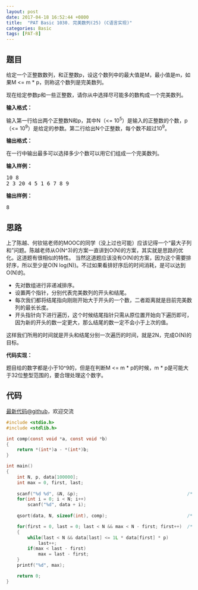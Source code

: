 ```yaml
---
layout: post
date: 2017-04-18 16:52:44 +0800
title:  "PAT Basic 1030. 完美数列(25) (C语言实现)"
categories: Basic
tags: [PAT-B]
---
```


## 题目

<div id="problemContent">
<p>
给定一个正整数数列，和正整数p，设这个数列中的最大值是M，最小值是m，如果M &lt;= m * p，则称这个数列是完美数列。
</p>
<p>现在给定参数p和一些正整数，请你从中选择尽可能多的数构成一个完美数列。</p>
<p><b>
输入格式：
</b></p>
<p>
输入第一行给出两个正整数N和p，其中N（&lt;= 10<sup>5</sup>）是输入的正整数的个数，p（&lt;= 10<sup>9</sup>）是给定的参数。第二行给出N个正整数，每个数不超过10<sup>9</sup>。
</p>
<p><b>
输出格式：
</b></p>
<p>
在一行中输出最多可以选择多少个数可以用它们组成一个完美数列。
</p>
<b>输入样例：</b><pre>
10 8
2 3 20 4 5 1 6 7 8 9
</pre>
<b>输出样例：</b><pre>
8
</pre>
</div>

## 思路

上了陈越、何钦铭老师的MOOC的同学（没上过也可能）应该记得一个“最大子列和”问题。陈越老师从O(N^3)的方案一直讲到O(N)的方案，其实就是思路的优化。这道题有很相似的特性。
当然这道题应该没有O(N)的方案，因为这个需要排好序，所以至少是O(N log(N))。不过如果看排好序后的时间消耗，是可以达到O(N)的。

- 先对数组进行非递减排序。
- 设置两个指针，分别代表完美数列的开头和结尾。
- 每次我们都将结尾指向刚刚开始大于开头的一个数，二者距离就是目前完美数列的最长长度。
- 开头指针向下进行遍历，这个时候结尾指针只需从原位置开始向下遍历即可，因为新的开头的数一定更大，那么结尾的数一定不会小于上次的值。

这样我们所用的时间就是开头和结尾分别一次遍历的时间，就是2N，完成O(N)的目标。

**代码实现：**

题目给的数字都是小于10^9的，但是在判断M <= m \* p的时候，m \* p是可能大于32位整型范围的，要合理处理这个数字。

## 代码

[最新代码@github](https://github.com/OliverLew/PAT/blob/master/PATBasic/1030.c)，欢迎交流
```c
#include <stdio.h>
#include <stdlib.h>

int comp(const void *a, const void *b) 
{ 
    return *(int*)a - *(int*)b; 
}

int main()
{
    int N, p, data[100000];
    int max = 0, first, last;
    
    scanf("%d %d", &N, &p);                                         /* read */
    for(int i = 0; i < N; i++) 
        scanf("%d", data + i);
    
    qsort(data, N, sizeof(int), comp);                              /* sort */

    for(first = 0, last = 0; last < N && max < N - first; first++)  /* find */
    {
        while(last < N && data[last] <= 1L * data[first] * p)
            last++;
        if(max < last - first) 
            max = last - first;
    }
    printf("%d", max);

    return 0;
}

```